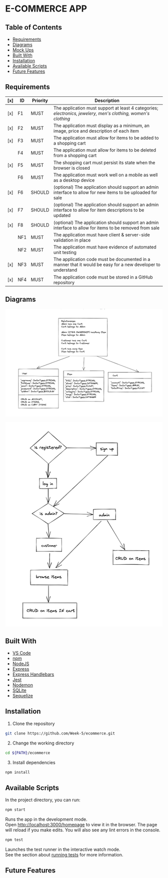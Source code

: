 # E-COMMERCE APP

## Table of Contents

- [Requirements](#Requirements)
- [Diagrams](#Diagrams)
- [Mock Ups](./public/assets/mockup)
- [Built With](#Built-With)
- [Installation](#Installation)
-  [Available Scripts](#Available-Scripts)
- [Future Features](#Future-Features)

## Requirements

| [x]  | ID   | Priority | Description                                                  |
| ---- | ---- | -------- | ------------------------------------------------------------ |
| [x]  | F1   | MUST     | The application must support at least 4 categories; *electronics, jewelery, men's clothing, women's clothing* |
| [x]  | F2   | MUST     | The application must display as a minimum, an image, price and description of each item |
| [x]  | F3   | MUST     | The application must allow for items to be added to a shopping cart |
|      | F4   | MUST     | The application must allow for items to be deleted from a shopping cart |
| [x]  | F5   | MUST     | The shopping cart must persist its state when the browser is closed |
|      | F6   | MUST     | The application must work well on a mobile as well as a desktop device |
| [x]  | F6   | SHOULD   | (optional) The application should support an admin interface to allow for new items to be uploaded for sale |
| [x]  | F7   | SHOULD   | (optional) The application should support an admin interface to allow for item descriptions to be updated |
| [x]  | F8   | SHOULD   | (optional) The application should support an admin interface to allow for items to be removed from sale |
|      | NF1  | MUST     | The application must have client & server-side validation in place |
|      | NF2  | MUST     | The application must have evidence of automated unit testing |
| [x]  | NF3  | MUST     | The application code must be documented in a manner that it would be easy for a new developer to understand |
| [x]  | NF4  | MUST     | The application code must be stored in a GitHub repository   |

## Diagrams

![database diagram](./public/assets/readmeAssets/db.png)

![activity Diagram](./public/assets/readmeAssets/activityDiagram.png)

## Built With

- [VS Code](https://code.visualstudio.com/)
- [npm](https://www.npmjs.com/)
- [NodeJS](https://nodejs.org/en/)
- [Express](https://expressjs.com/)
- [Express Handlebars](https://www.npmjs.com/package/express-handlebars)
- [Jest](https://jestjs.io/)
- [Nodemon](https://nodemon.io/)
- [SQLite](https://www.sqlite.org/index.html)
- [Sequelize](https://sequelize.org/master/manual/getting-started.html)

## Installation

1. Clone the repository

```bash
git clone https://github.com/Week-5/ecommerce.git
```

2. Change the working directory

```bash
cd ${PATH}/ecommerce
```

3. Install dependencies

```bash
npm install
```

## Available Scripts
In the project directory, you can run:

```bash
npm start
```
Runs the app in the development mode.<br />
Open [http://localhost:3000/homepage](http://localhost:3000/homepage) to view it in the browser.
The page will reload if you make edits.
You will also see any lint errors in the console.

```bash
npm test
```
Launches the test runner in the interactive watch mode.<br />
See the section about [running tests](https://www.npmjs.com/package/jest) for more information.

## Future Features

